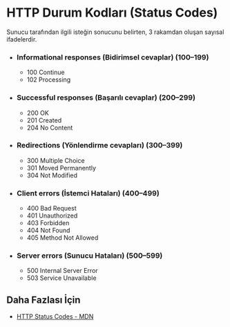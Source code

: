 HTTP Durum Kodları (Status Codes) 
======
Sunucu tarafından ilgili isteğin sonucunu belirten, 3 rakamdan oluşan sayısal ifadelerdir. 

- ### Informational responses (Bidirimsel cevaplar) (100–199)  
	- 100 Continue
	- 102 Processing
- ### Successful responses (Başarılı cevaplar) (200–299) 
	- 200 OK
	- 201 Created
	- 204 No Content
- ### Redirections (Yönlendirme cevapları) (300–399) 
	- 300 Multiple Choice
	- 301 Moved Permanently
	- 304 Not Modified
- ### Client errors (İstemci Hataları) (400–499) 
	- 400 Bad Request
	- 401 Unauthorized
	- 403 Forbidden
	- 404 Not Found
	- 405 Method Not Allowed
- ### Server errors (Sunucu Hataları) (500–599) 
	- 500 Internal Server Error
	- 503 Service Unavailable

## Daha Fazlası İçin
- [HTTP Status Codes - MDN](https://developer.mozilla.org/en-US/docs/Web/HTTP/Status#information_responses)
